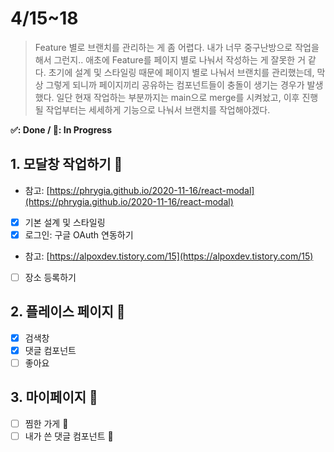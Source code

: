 # 4/15~18

> Feature 별로 브랜치를 관리하는 게 좀 어렵다. 내가 너무 중구난방으로 작업을 해서 그런지.. 애초에 Feature를 페이지 별로 나눠서 작성하는 게 잘못한 거 같다. 초기에 설계 및 스타일링 때문에 페이지 별로 나눠서 브랜치를 관리했는데, 막상 그렇게 되니까 페이지끼리 공유하는 컴포넌트들이 충돌이 생기는 경우가 발생했다. 일단 현재 작업하는 부분까지는 main으로 merge를 시켜놨고, 이후 진행될 작업부터는 세세하게 기능으로 나눠서 브랜치를 작업해야겠다.

**✅: Done / 💬: In Progress**

## 1. 모달창 작업하기 💬

- 참고: [https://phrygia.github.io/2020-11-16/react-modal](https://phrygia.github.io/2020-11-16/react-modal)

- [x] 기본 설계 및 스타일링
- [x] 로그인: 구글 OAuth 연동하기
- 참고:
  [https://alpoxdev.tistory.com/15](https://alpoxdev.tistory.com/15)
- [ ] 장소 등록하기

## 2. 플레이스 페이지 💬

- [x] 검색창
- [x] 댓글 컴포넌트
- [ ] 좋아요

## 3. 마이페이지 💬

- [ ] 찜한 가게 💬
- [ ] 내가 쓴 댓글 컴포넌트 💬
